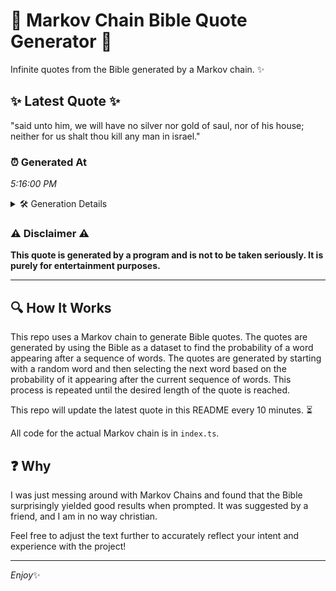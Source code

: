 # 📖 Markov Chain Bible Quote Generator 📖

Infinite quotes from the Bible generated by a Markov chain. ✨

## ✨ Latest Quote ✨
"said unto him, we will have no silver nor gold of saul, nor of his house; neither for us shalt thou kill any man in israel."

### ⏰ Generated At
*5:16:00 PM*

<details>
    <summary>🛠️ Generation Details</summary>
    <p>
        <strong>🌱 Seed:</strong> said<br>
        <strong>🔄 Iterations:</strong> 25<br>
        <strong>📜 Context History:</strong><br>[ said ]: unto<br>[ said, unto ]: him,<br>[ said, unto, him, ]: we<br>[ said, unto, him,, we ]: will<br>[ said, unto, him,, we, will ]: have<br>[ said, unto, him,, we, will, have ]: no<br>[ unto, him,, we, will, have, no ]: silver<br>[ him,, we, will, have, no, silver ]: nor<br>[ we, will, have, no, silver, nor ]: gold<br>[ will, have, no, silver, nor, gold ]: of<br>[ have, no, silver, nor, gold, of ]: saul,<br>[ no, silver, nor, gold, of, saul, ]: nor<br>[ silver, nor, gold, of, saul,, nor ]: of<br>[ nor, gold, of, saul,, nor, of ]: his<br>[ gold, of, saul,, nor, of, his ]: house;<br>[ of, saul,, nor, of, his, house; ]: neither<br>[ saul,, nor, of, his, house;, neither ]: for<br>[ nor, of, his, house;, neither, for ]: us<br>[ of, his, house;, neither, for, us ]: shalt<br>[ his, house;, neither, for, us, shalt ]: thou<br>[ house;, neither, for, us, shalt, thou ]: kill<br>[ neither, for, us, shalt, thou, kill ]: any<br>[ for, us, shalt, thou, kill, any ]: man<br>[ us, shalt, thou, kill, any, man ]: in<br>[ shalt, thou, kill, any, man, in ]: israel.<br>
    </p>
</details>

### ⚠️ Disclaimer ⚠️
**This quote is generated by a program and is not to be taken seriously. It is purely for entertainment purposes.**

---

## 🔍 How It Works

This repo uses a Markov chain to generate Bible quotes. The quotes are generated by using the Bible as a dataset to find the probability of a word appearing after a sequence of words. The quotes are generated by starting with a random word and then selecting the next word based on the probability of it appearing after the current sequence of words. This process is repeated until the desired length of the quote is reached.

This repo will update the latest quote in this README every 10 minutes. ⏳

All code for the actual Markov chain is in `index.ts`.

## ❓ Why

I was just messing around with Markov Chains and found that the Bible surprisingly yielded good results when prompted. 
It was suggested by a friend, and I am in no way christian.

Feel free to adjust the text further to accurately reflect your intent and experience with the project!

---

*Enjoy*✨
